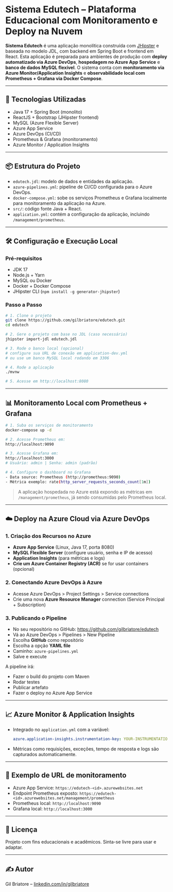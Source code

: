 # Sistema Edutech – Plataforma Educacional com Monitoramento e Deploy na Nuvem

**Sistema Edutech** é uma aplicação monolítica construída com [JHipster](https://www.jhipster.tech/) e baseada no modelo JDL, com backend em Spring Boot e frontend em React. Esta aplicação é preparada para ambientes de produção com **deploy automatizado via Azure DevOps**, **hospedagem no Azure App Service** e **banco de dados MySQL flexível**. O sistema conta com **monitoramento via Azure Monitor/Application Insights** e **observabilidade local com Prometheus + Grafana via Docker Compose**.

---

## 🚀 Tecnologias Utilizadas

- Java 17 + Spring Boot (monolito)
- ReactJS + Bootstrap (JHipster frontend)
- MySQL (Azure Flexible Server)
- Azure App Service
- Azure DevOps (CI/CD)
- Prometheus & Grafana (monitoramento)
- Azure Monitor / Application Insights

---

## 📦 Estrutura do Projeto

- `edutech.jdl`: modelo de dados e entidades da aplicação.
- `azure-pipelines.yml`: pipeline de CI/CD configurada para o Azure DevOps.
- `docker-compose.yml`: sobe os serviços Prometheus e Grafana localmente para monitoramento da aplicação na Azure.
- `src/`: código fonte Java + React.
- `application.yml`: contém a configuração da aplicação, incluindo `/management/prometheus`.

---

## 🛠️ Configuração e Execução Local

### Pré-requisitos

- JDK 17
- Node.js + Yarn
- MySQL ou Docker
- Docker + Docker Compose
- JHipster CLI (`npm install -g generator-jhipster`)

### Passo a Passo

```bash
# 1. Clone o projeto
git clone https://github.com/gilbriatore/edutech.git
cd edutech

# 2. Gere o projeto com base no JDL (caso necessário)
jhipster import-jdl edutech.jdl

# 3. Rode o banco local (opcional)
# configure sua URL de conexão em application-dev.yml
# ou use um banco MySQL local rodando em 3306

# 4. Rode a aplicação
./mvnw

# 5. Acesse em http://localhost:8080
```

---

## 📊 Monitoramento Local com Prometheus + Grafana

```bash
# 1. Suba os serviços de monitoramento
docker-compose up -d

# 2. Acesse Prometheus em:
http://localhost:9090

# 3. Acesse Grafana em:
http://localhost:3000
# Usuário: admin | Senha: admin (padrão)

# 4. Configure o dashboard no Grafana
- Data source: Prometheus (http://prometheus:9090)
- Métrica exemplo: rate(http_server_requests_seconds_count[1m])
```

> A aplicação hospedada no Azure está expondo as métricas em `/management/prometheus`, já sendo consumidas pelo Prometheus local.

---

## ☁️ Deploy na Azure Cloud via Azure DevOps

### 1. Criação dos Recursos no Azure

- **Azure App Service** (Linux, Java 17, porta 8080)
- **MySQL Flexible Server** (configure usuário, senha e IP de acesso)
- **Application Insights** (para métricas e logs)
- **Crie um Azure Container Registry (ACR)** se for usar containers (opcional)

### 2. Conectando Azure DevOps à Azure

- Acesse Azure DevOps > Project Settings > Service connections
- Crie uma nova **Azure Resource Manager** connection (Service Principal + Subscription)

### 3. Publicando o Pipeline

- No seu repositório no GitHub: https://github.com/gilbriatore/edutech
- Vá ao Azure DevOps > Pipelines > New Pipeline
- Escolha **GitHub** como repositório
- Escolha a opção **YAML file**
- Caminho: `azure-pipelines.yml`
- Salve e execute

A pipeline irá:

- Fazer o build do projeto com Maven
- Rodar testes
- Publicar artefato
- Fazer o deploy no Azure App Service

---

## 📈 Azure Monitor & Application Insights

- Integrado no `application.yml` com a variável:
  ```yaml
  azure.application-insights.instrumentation-key: YOUR-INSTRUMENTATION-KEY
  ```
- Métricas como requisições, exceções, tempo de resposta e logs são capturados automaticamente.

---

## 📎 Exemplo de URL de monitoramento

- Azure App Service: `https://edutech-<id>.azurewebsites.net`
- Endpoint Prometheus exposto: `https://edutech-<id>.azurewebsites.net/management/prometheus`
- Prometheus local: `http://localhost:9090`
- Grafana local: `http://localhost:3000`

---

## 📄 Licença

Projeto com fins educacionais e acadêmicos. Sinta-se livre para usar e adaptar.

---

## ✍️ Autor

Gil Briatore – [linkedin.com/in/gilbriatore](https://www.linkedin.com/in/gilbriatore/)
